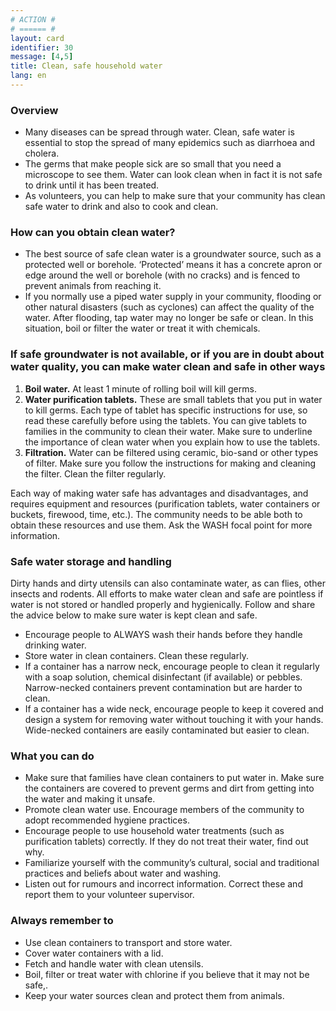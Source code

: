 ```yaml
---
# ACTION #
# ====== #
layout: card
identifier: 30
message: [4,5]
title: Clean, safe household water
lang: en
---
```


### Overview

- Many diseases can be spread through water. Clean, safe water is essential to stop the spread of many epidemics such as diarrhoea and cholera. 
- The germs that make people sick are so small that you need a microscope to see them. Water can look clean when in fact it is not safe to drink until it has been treated. 
- As volunteers, you can help to make sure that your community has clean safe water to drink and also to cook and clean. 

### How can you obtain clean water?

- The best source of safe clean water is a groundwater source, such as a protected well or borehole. ‘Protected’ means it has a concrete apron or edge around the well or borehole (with no cracks) and is fenced to prevent animals from reaching it. 
- If you normally use a piped water supply in your community, flooding or other natural disasters (such as cyclones) can affect the quality of the water. After flooding, tap water may no longer be safe or clean. In this situation, boil or filter the water or treat it with chemicals. 

### If safe groundwater is not available, or if you are in doubt about water quality, you can make water clean and safe in other ways

1. **Boil water.** At least 1 minute of rolling boil will kill germs. 
2. **Water purification tablets.** These are small tablets that you put in water to kill germs. Each type of tablet has specific instructions for use, so read these carefully before using the tablets. You can give tablets to families in the community to clean their water. Make sure to underline the importance of clean water when you explain how to use the tablets. 
3. **Filtration.** Water can be filtered using ceramic, bio-sand or other types of filter. Make sure you follow the instructions for making and cleaning the filter. Clean the filter regularly. 

Each way of making water safe has advantages and disadvantages, and requires equipment and resources (purification tablets, water containers or buckets, firewood, time, etc.). The community needs to be able both to obtain these resources and use them. Ask the WASH focal point for more information.

### Safe water storage and handling

Dirty hands and dirty utensils can also contaminate water, as can flies, other insects and rodents. All efforts to make water clean and safe are pointless if water is not stored or handled properly and hygienically. Follow and share the advice below to make sure water is kept clean and safe. 
- Encourage people to ALWAYS wash their hands before they handle drinking water.
- Store water in clean containers. Clean these regularly. 
- If a container has a narrow neck, encourage people to clean it regularly with a soap solution, chemical disinfectant (if available) or pebbles. Narrow-necked containers prevent contamination but are harder to clean. 
- If a container has a wide neck, encourage people to keep it covered and design a system for removing water without touching it with your hands. Wide-necked containers are easily contaminated but easier to clean. 

### What you can do

- Make sure that families have clean containers to put water in. Make sure the containers are covered to prevent germs and dirt from getting into the water and making it unsafe.
- Promote clean water use. Encourage members of the community to adopt recommended hygiene practices. 
- Encourage people to use household water treatments (such as purification tablets) correctly. If they do not treat their water, find out why. 
- Familiarize yourself with the community’s cultural, social and traditional practices and beliefs about water and washing. 
- Listen out for rumours and incorrect information. Correct these and report them to your volunteer supervisor. 

### Always remember to

- Use clean containers to transport and store water.
- Cover water containers with a lid.
- Fetch and handle water with clean utensils.
- Boil, filter or treat water with chlorine if you believe that it may not be safe,.
- Keep your water sources clean and protect them from animals.


